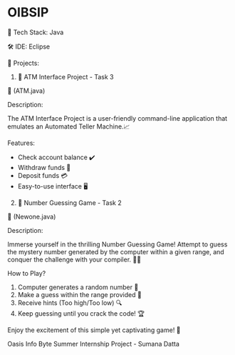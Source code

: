 # OIBSIP

🔧 Tech Stack: Java

🛠️ IDE: Eclipse

🎯 Projects:

1. 🏧 ATM Interface Project - Task 3

📃 (ATM.java)

Description:

The ATM Interface Project is a user-friendly command-line application that emulates an Automated Teller Machine.📈

Features:
- Check account balance ✔️
- Withdraw funds 💸
- Deposit funds 💳
- Easy-to-use interface 🖥️

2. 🎲 Number Guessing Game - Task 2

📃 (Newone.java)

Description:

Immerse yourself in the thrilling Number Guessing Game! Attempt to guess the mystery number generated by the computer within a given range, and conquer the challenge with your compiler. 🤔🔢

How to Play?

1. Computer generates a random number 🎲
2. Make a guess within the range provided 🎯
3. Receive hints (Too high/Too low) 🔍
4. Keep guessing until you crack the code! 🏆

Enjoy the excitement of this simple yet captivating game! 🎉

Oasis Info Byte Summer Internship Project - Sumana Datta
